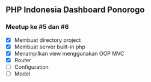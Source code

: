 ## PHP Indonesia Dashboard Ponorogo 
### Meetup ke #5 dan #6

- [x] Membuat directory project
- [x] Membuat server built-in php
- [x] Menampilkan view menggunakan OOP MVC
- [x] Router
- [ ] Configuration
- [ ] Model